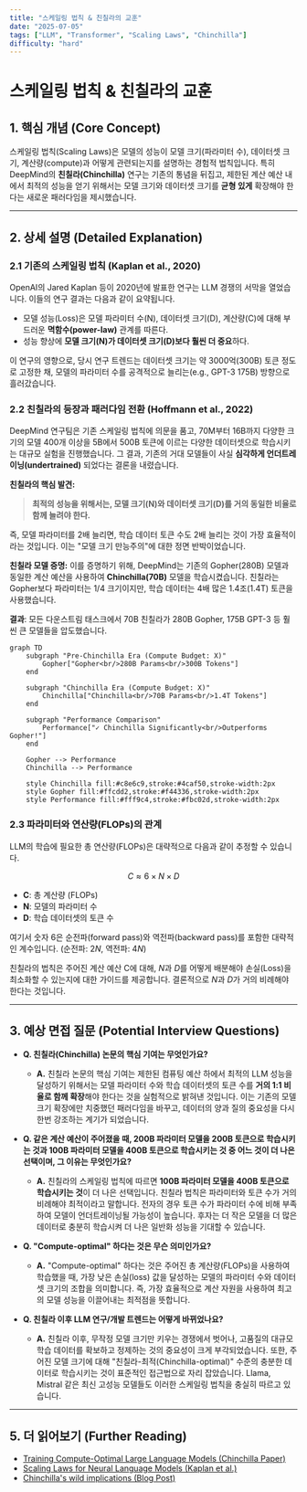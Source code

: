 ```yaml
---
title: "스케일링 법칙 & 친칠라의 교훈"
date: "2025-07-05"
tags: ["LLM", "Transformer", "Scaling Laws", "Chinchilla"]
difficulty: "hard"
---
```


# 스케일링 법칙 & 친칠라의 교훈

## 1. 핵심 개념 (Core Concept)

스케일링 법칙(Scaling Laws)은 모델의 성능이 모델 크기(파라미터 수), 데이터셋 크기, 계산량(compute)과 어떻게 관련되는지를 설명하는 경험적 법칙입니다. 특히 DeepMind의 **친칠라(Chinchilla)** 연구는 기존의 통념을 뒤집고, 제한된 계산 예산 내에서 최적의 성능을 얻기 위해서는 모델 크기와 데이터셋 크기를 **균형 있게** 확장해야 한다는 새로운 패러다임을 제시했습니다.

---

## 2. 상세 설명 (Detailed Explanation)

### 2.1 기존의 스케일링 법칙 (Kaplan et al., 2020)

OpenAI의 Jared Kaplan 등이 2020년에 발표한 연구는 LLM 경쟁의 서막을 열었습니다. 이들의 연구 결과는 다음과 같이 요약됩니다.

*   모델 성능(Loss)은 모델 파라미터 수(N), 데이터셋 크기(D), 계산량(C)에 대해 부드러운 **멱함수(power-law)** 관계를 따른다.
*   성능 향상에 **모델 크기(N)가 데이터셋 크기(D)보다 훨씬 더 중요**하다.

이 연구의 영향으로, 당시 연구 트렌드는 데이터셋 크기는 약 3000억(300B) 토큰 정도로 고정한 채, 모델의 파라미터 수를 공격적으로 늘리는(e.g., GPT-3 175B) 방향으로 흘러갔습니다.

### 2.2 친칠라의 등장과 패러다임 전환 (Hoffmann et al., 2022)

DeepMind 연구팀은 기존 스케일링 법칙에 의문을 품고, 70M부터 16B까지 다양한 크기의 모델 400개 이상을 5B에서 500B 토큰에 이르는 다양한 데이터셋으로 학습시키는 대규모 실험을 진행했습니다. 그 결과, 기존의 거대 모델들이 사실 **심각하게 언더트레이닝(undertrained)** 되었다는 결론을 내렸습니다.

**친칠라의 핵심 발견:**

> **최적의 성능을 위해서는, 모델 크기(N)와 데이터셋 크기(D)를 거의 동일한 비율로 함께 늘려야 한다.**

즉, 모델 파라미터를 2배 늘리면, 학습 데이터 토큰 수도 2배 늘리는 것이 가장 효율적이라는 것입니다. 이는 "모델 크기 만능주의"에 대한 정면 반박이었습니다.

**친칠라 모델 증명:**
이를 증명하기 위해, DeepMind는 기존의 Gopher(280B) 모델과 동일한 계산 예산을 사용하여 **Chinchilla(70B)** 모델을 학습시켰습니다. 친칠라는 Gopher보다 파라미터는 1/4 크기이지만, 학습 데이터는 4배 많은 1.4조(1.4T) 토큰을 사용했습니다.

**결과**: 모든 다운스트림 태스크에서 70B 친칠라가 280B Gopher, 175B GPT-3 등 훨씬 큰 모델들을 압도했습니다.

```mermaid
graph TD
    subgraph "Pre-Chinchilla Era (Compute Budget: X)"
        Gopher["Gopher<br/>280B Params<br/>300B Tokens"]
    end

    subgraph "Chinchilla Era (Compute Budget: X)"
        Chinchilla["Chinchilla<br/>70B Params<br/>1.4T Tokens"]
    end

    subgraph "Performance Comparison"
        Performance["✓ Chinchilla Significantly<br/>Outperforms Gopher!"]
    end

    Gopher --> Performance
    Chinchilla --> Performance

    style Chinchilla fill:#c8e6c9,stroke:#4caf50,stroke-width:2px
    style Gopher fill:#ffcdd2,stroke:#f44336,stroke-width:2px
    style Performance fill:#fff9c4,stroke:#fbc02d,stroke-width:2px
```

### 2.3 파라미터와 연산량(FLOPs)의 관계

LLM의 학습에 필요한 총 연산량(FLOPs)은 대략적으로 다음과 같이 추정할 수 있습니다.

$$ C \approx 6 \times N \times D $$

*   **C**: 총 계산량 (FLOPs)
*   **N**: 모델의 파라미터 수
*   **D**: 학습 데이터셋의 토큰 수

여기서 숫자 6은 순전파(forward pass)와 역전파(backward pass)를 포함한 대략적인 계수입니다. (순전파: $2N$, 역전파: $4N$)

친칠라의 법칙은 주어진 계산 예산 C에 대해, $N$과 $D$를 어떻게 배분해야 손실(Loss)을 최소화할 수 있는지에 대한 가이드를 제공합니다. 결론적으로 $N$과 $D$가 거의 비례해야 한다는 것입니다.

---

## 3. 예상 면접 질문 (Potential Interview Questions)

*   **Q. 친칠라(Chinchilla) 논문의 핵심 기여는 무엇인가요?**
    *   **A.** 친칠라 논문의 핵심 기여는 제한된 컴퓨팅 예산 하에서 최적의 LLM 성능을 달성하기 위해서는 모델 파라미터 수와 학습 데이터셋의 토큰 수를 **거의 1:1 비율로 함께 확장**해야 한다는 것을 실험적으로 밝혀낸 것입니다. 이는 기존의 모델 크기 확장에만 치중했던 패러다임을 바꾸고, 데이터의 양과 질의 중요성을 다시 한번 강조하는 계기가 되었습니다.

*   **Q. 같은 계산 예산이 주어졌을 때, 200B 파라미터 모델을 200B 토큰으로 학습시키는 것과 100B 파라미터 모델을 400B 토큰으로 학습시키는 것 중 어느 것이 더 나은 선택이며, 그 이유는 무엇인가요?**
    *   **A.** 친칠라의 스케일링 법칙에 따르면 **100B 파라미터 모델을 400B 토큰으로 학습시키는 것**이 더 나은 선택입니다. 친칠라 법칙은 파라미터와 토큰 수가 거의 비례해야 최적이라고 말합니다. 전자의 경우 토큰 수가 파라미터 수에 비해 부족하여 모델이 언더트레이닝될 가능성이 높습니다. 후자는 더 작은 모델을 더 많은 데이터로 충분히 학습시켜 더 나은 일반화 성능을 기대할 수 있습니다.

*   **Q. "Compute-optimal" 하다는 것은 무슨 의미인가요?**
    *   **A.** "Compute-optimal" 하다는 것은 주어진 총 계산량(FLOPs)을 사용하여 학습했을 때, 가장 낮은 손실(loss) 값을 달성하는 모델의 파라미터 수와 데이터셋 크기의 조합을 의미합니다. 즉, 가장 효율적으로 계산 자원을 사용하여 최고의 모델 성능을 이끌어내는 최적점을 뜻합니다.

*   **Q. 친칠라 이후 LLM 연구/개발 트렌드는 어떻게 바뀌었나요?**
    *   **A.** 친칠라 이후, 무작정 모델 크기만 키우는 경쟁에서 벗어나, 고품질의 대규모 학습 데이터를 확보하고 정제하는 것의 중요성이 크게 부각되었습니다. 또한, 주어진 모델 크기에 대해 "친칠라-최적(Chinchilla-optimal)" 수준의 충분한 데이터로 학습시키는 것이 표준적인 접근법으로 자리 잡았습니다. Llama, Mistral 같은 최신 고성능 모델들도 이러한 스케일링 법칙을 충실히 따르고 있습니다.

---

## 5. 더 읽어보기 (Further Reading)

*   [Training Compute-Optimal Large Language Models (Chinchilla Paper)](https://arxiv.org/abs/2203.15556)
*   [Scaling Laws for Neural Language Models (Kaplan et al.)](https://arxiv.org/abs/2001.08361)
*   [Chinchilla's wild implications (Blog Post)](https://www.lesswrong.com/posts/6Fpvch8RR29qSBYbN/chinchilla-s-wild-implications)